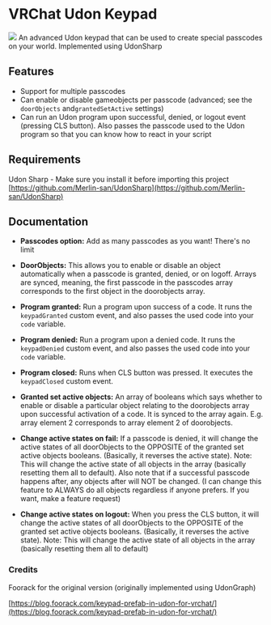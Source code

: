 
# VRChat Udon Keypad
![](https://github.com/cherryleafroad/VRChat_Keypad/blob/master/README_assets/keypad2.png)
An advanced Udon keypad that can be used to create special passcodes on your world. Implemented using UdonSharp
## Features

 - Support for multiple passcodes
 - Can enable or disable gameobjects per passcode (advanced; see the `doorObjects` and`grantedSetActive` settings)
 - Can run an Udon program upon successful, denied, or logout event (pressing CLS button). Also passes the passcode used to the Udon program so that you can know how to react in your script

## Requirements
Udon Sharp - Make sure you install it before importing this project
[https://github.com/Merlin-san/UdonSharp](https://github.com/Merlin-san/UdonSharp)

## Documentation

 - **Passcodes option:** Add as many passcodes as you want! There's no limit
 
 - **DoorObjects:** This allows you to enable or disable an object automatically when a passcode is granted, denied, or on logoff. Arrays are synced, meaning, the first passcode in the passcodes array corresponds to the first object in the doorobjects array.
 
 - **Program granted:** Run a program upon success of a code. It runs the `keypadGranted` custom event, and also passes the used code into your `code` variable.
 
 - **Program denied:** Run a program upon a denied code. It runs the `keypadDenied` custom event, and also passes the used code into your `code` variable.
 
 - **Program closed:** Runs when CLS button was pressed. It executes the `keypadClosed` custom event.

- **Granted set active objects:** An array of booleans which says whether to enable or disable a particular object relating to the doorobjects array upon successful activation of a code. It is synced to the array again. E.g. array element 2 corresponds to array element 2 of doorobjects.

- **Change active states on fail:** If a passcode is denied, it will change the active states of all doorObjects to the OPPOSITE of the granted set active objects booleans. (Basically, it reverses the active state). Note: This will change the active state of all objects in the array (basically resetting them all to default). Also note that if a successful passcode happens after, any objects after will NOT be changed. (I can change this feature to ALWAYS do all objects regardless if anyone prefers. If you want, make a feature request)

- **Change active states on logout:** When you press the CLS button, it will change the active states of all doorObjects to the OPPOSITE of the granted set active objects booleans. (Basically, it reverses the active state). Note: This will change the active state of all objects in the array (basically resetting them all to default)

### Credits
Foorack for the original version (originally implemented using UdonGraph)

[https://blog.foorack.com/keypad-prefab-in-udon-for-vrchat/](https://blog.foorack.com/keypad-prefab-in-udon-for-vrchat/)
